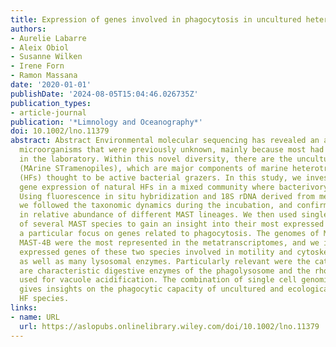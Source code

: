 ```yaml
---
title: Expression of genes involved in phagocytosis in uncultured heterotrophic flagellates
authors:
- Aurelie Labarre
- Aleix Obiol
- Susanne Wilken
- Irene Forn
- Ramon Massana
date: '2020-01-01'
publishDate: '2024-08-05T15:04:46.026735Z'
publication_types:
- article-journal
publication: '*Limnology and Oceanography*'
doi: 10.1002/lno.11379
abstract: Abstract Environmental molecular sequencing has revealed an abundance of
  microorganisms that were previously unknown, mainly because most had not been cultured
  in the laboratory. Within this novel diversity, there are the uncultured MAST clades
  (MArine STramenopiles), which are major components of marine heterotrophic flagellates
  (HFs) thought to be active bacterial grazers. In this study, we investigated the
  gene expression of natural HFs in a mixed community where bacterivory was promoted.
  Using fluorescence in situ hybridization and 18S rDNA derived from metatranscriptomics,
  we followed the taxonomic dynamics during the incubation, and confirmed the increase
  in relative abundance of different MAST lineages. We then used single cell genomes
  of several MAST species to gain an insight into their most expressed genes, with
  a particular focus on genes related to phagocytosis. The genomes of MAST‐4A and
  MAST‐4B were the most represented in the metatranscriptomes, and we identified highly
  expressed genes of these two species involved in motility and cytoskeleton remodeling,
  as well as many lysosomal enzymes. Particularly relevant were the cathepsins, which
  are characteristic digestive enzymes of the phagolysosome and the rhodopsins, perhaps
  used for vacuole acidification. The combination of single cell genomics and metatranscriptomics
  gives insights on the phagocytic capacity of uncultured and ecologically relevant
  HF species.
links:
- name: URL
  url: https://aslopubs.onlinelibrary.wiley.com/doi/10.1002/lno.11379
---
```

